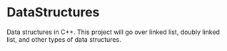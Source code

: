 # DataStructures
Data structures in C++. This project will go over linked list, doubly linked list, and other types of data structures.
